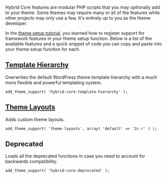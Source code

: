 Hybrid Core features are modular PHP scripts that you may optionally add to your theme.  Some themes may require many or all of the features while other projects may only use a few.  It's entirely up to you as the theme developer.

In the [theme setup tutorial](http://themehybrid.com/docs/hybrid-core-setup), you learned how to register support for framework features in your theme setup function.  Below is a list of the available features and a quick snippet of code you can copy and paste into your theme setup function for each.

## [Template Hierarchy](http://themehybrid.com/docs/template-hierarchy)

Overwrites the default WordPress theme template hierarchy with a much more flexible and powerful templating system.

	add_theme_support( 'hybrid-core-template-hierarchy' );

## [Theme Layouts](http://themehybrid.com/docs/theme-layouts)

Adds custom theme layouts.

	add_theme_support( 'theme-layouts', array( 'default' => '2c-r' ) );

## Deprecated

Loads all the deprecated functions in case you need to account for backwards compatibility.

	add_theme_support( 'hybrid-core-deprecated' );